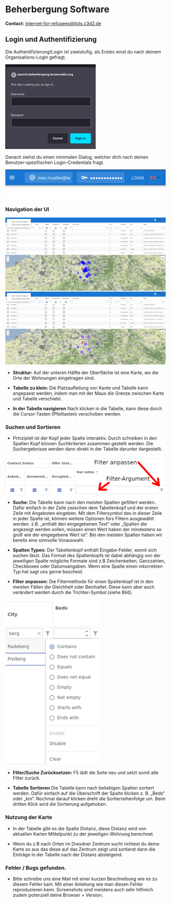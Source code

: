 # Beherbergung Software

**Contact:** <internet-for-refugees@lists.c3d2.de>

## Login und Authentifizierung

Die Authentifizierung/Login ist zweistufig, als Erstes wirst du nach deinem Organisations-Login gefragt.

![](./graphics/org_password.png)

Danach siehst du einen minimalen Dialog, welcher dich nach deinen Benutzer-spezifischen Login-Credentials fragt.

![](./graphics/user_password.png)

### Navigation der UI

![](./graphics/overview-without-clustering.png)
![](./graphics/overview-with-clustering.png)

- **Struktur:** Auf der unteren Hälfte der Oberfläche ist eine Karte, wo die Orte der Wohnungen eingetragen sind.

- **Tabelle zu klein:** Die Platzaufteilung von Kante und Tabelle kann angepasst werden, indem man mit der Maus die Grenze zwischen Karte und Tabelle verschiebt.

- **In der Tabelle navigieren** Nach klicken in die Tabelle, kann diese durch die Cursor-Tasten (Pfeiltasten) verschoben werden.

<!--
Es wird, dass die Wohnung in dem jeweiligen grauen Kreis ist. Bei genauen Ortsangaben ist das Zentrum des Kreises der Ort.
-->

### Suchen und Sortieren

- Prinzipiell ist der Kopf jeder Spalte interaktiv. Durch schreiben in den Spalten Kopf können Suchkriterien zusammen gestellt werden.
  Die Suchergebnisse werden dann direkt in der Tabelle darunter dargestellt.

![](./graphics/table.png)

- **Suche:** Die Tabelle kann nach den meisten Spalten gefiltert werden. Dafür einfach in der Zeile zwischen dem Tabellenkopf und der ersten Zeile mit Angeboten eingeben. Mit dem Filtersymbol das in dieser Zeile in
  jeder Spalte ist, können weitere Optionen fürs Filtern ausgewählt werden. z.B. „enthält den eingegebenen Text“ oder „Spalten die angezeigt werden sollen, müssen einen Wert haben der mindestens so groß wie der eingegebene Wert ist“. Bei den meisten Spalten haben wir bereits eine sinnvolle Vorauswahl.

- **Spalten Typen:** Der Tabellenkopf enthält Eingabe-Felder, womit sich suchen lässt. Das Format des Spaltenkopfs ist dabei abhängig von der jeweiligen Spalte mögliche Formate sind z.B Zeichenketten, Ganzzahlen, Checkboxes oder Datumsangaben. Wenn eine Spalte einen inkorrekten Typ hat sagt uns gerne bescheid.

- **Filter anpassen:** Die Filtermethode für einen Spaltenkopf ist in den meisten Fällen die Gleichheit oder Beinhaltet. Diese kann aber auch verändert werden durch die Trichter-Symbol (siehe Bild).

![](./graphics/city_column.png)

- **Filter/Suche Zurücksetzen:** F5 lädt die Seite neu und setzt somit alle Filter zurück.

- **Tabelle Sortieren** Die Tabelle kann nach beliebigen Spalten sortiert werden. Dafür einfach auf die Überschrift der Spalte klicken z. B. „Beds“ oder „km“. Nochmal darauf klicken dreht die Sortierreihenfolge um. Beim dritten Klick wird die Sortierung aufgehoben.

### Nutzung der Karte

- In der Tabelle gibt es die Spalte Distanz, diese Distanz wird von aktuellen Karten Mittelpunkt zu der jeweiligen Wohnung berechnet.

- Wenn du z.B nach Orten im Dresdner Zentrum sucht richtest du deine Karte so aus das diese auf das Zentrum zeigt und sortierst dann die Einträge in der Tabelle nach der Distanz absteigend.

### Fehler / Bugs gefunden.

- Bitte schreibe uns eine Mail mit einer kurzen Beschreibung wie es zu diesem Fehler kam. Mit einer Anleitung wie man diesen Fehler reproduzieren kann. Screenshots sind meistens auch sehr hilfreich zudem potenziell deine Browser + Version.
